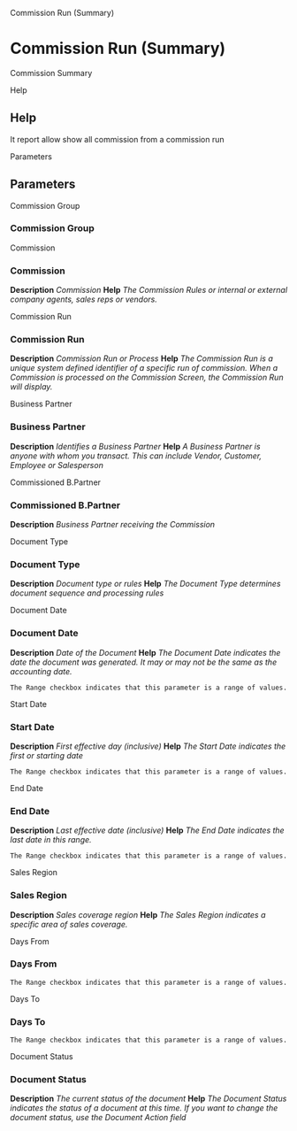 
Commission Run (Summary)
# Commission Run (Summary)


Commission Summary

Help
## Help

It report allow show all commission from a commission run

Parameters
## Parameters


Commission Group
### Commission Group


Commission
### Commission

**Description**
 *Commission*
**Help**
 *The Commission Rules or internal or external company agents, sales reps or vendors.*

Commission Run
### Commission Run

**Description**
 *Commission Run or Process*
**Help**
 *The Commission Run is a unique system defined identifier of a specific run of commission.  When a Commission is processed on the Commission Screen, the Commission Run will display.*

Business Partner
### Business Partner

**Description**
 *Identifies a Business Partner*
**Help**
 *A Business Partner is anyone with whom you transact.  This can include Vendor, Customer, Employee or Salesperson*

Commissioned B.Partner
### Commissioned B.Partner

**Description**
 *Business Partner receiving the Commission*

Document Type
### Document Type

**Description**
 *Document type or rules*
**Help**
 *The Document Type determines document sequence and processing rules*

Document Date
### Document Date

**Description**
 *Date of the Document*
**Help**
 *The Document Date indicates the date the document was generated.  It may or may not be the same as the accounting date.*

```
The Range checkbox indicates that this parameter is a range of values.
```
Start Date
### Start Date

**Description**
 *First effective day (inclusive)*
**Help**
 *The Start Date indicates the first or starting date*

```
The Range checkbox indicates that this parameter is a range of values.
```
End Date
### End Date

**Description**
 *Last effective date (inclusive)*
**Help**
 *The End Date indicates the last date in this range.*

```
The Range checkbox indicates that this parameter is a range of values.
```
Sales Region
### Sales Region

**Description**
 *Sales coverage region*
**Help**
 *The Sales Region indicates a specific area of sales coverage.*

Days From
### Days From


```
The Range checkbox indicates that this parameter is a range of values.
```
Days To
### Days To


```
The Range checkbox indicates that this parameter is a range of values.
```
Document Status
### Document Status

**Description**
 *The current status of the document*
**Help**
 *The Document Status indicates the status of a document at this time.  If you want to change the document status, use the Document Action field*
